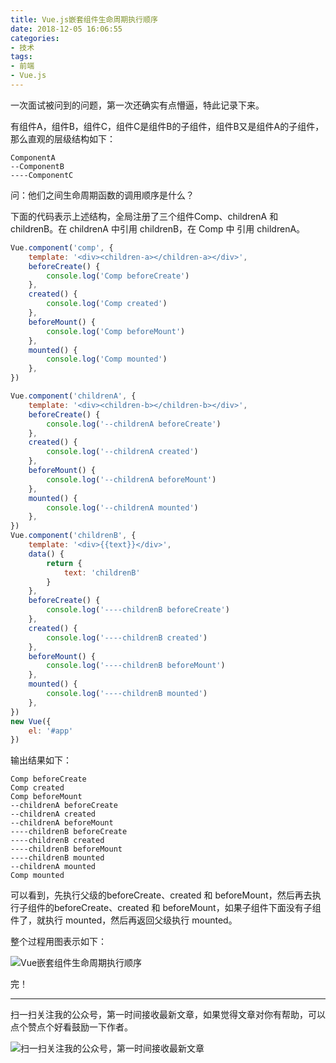 ```yaml
---
title: Vue.js嵌套组件生命周期执行顺序
date: 2018-12-05 16:06:55
categories:
- 技术
tags:
- 前端
- Vue.js
---
```


一次面试被问到的问题，第一次还确实有点懵逼，特此记录下来。
<!-- more -->

有组件A，组件B，组件C，组件C是组件B的子组件，组件B又是组件A的子组件，那么直观的层级结构如下：
```
ComponentA
--ComponentB
----ComponentC
```

问：他们之间生命周期函数的调用顺序是什么？

下面的代码表示上述结构，全局注册了三个组件Comp、childrenA 和 childrenB。在 childrenA 中引用 childrenB，在 Comp 中 引用 childrenA。
```javascript
Vue.component('comp', {
    template: '<div><children-a></children-a></div>',
    beforeCreate() {
        console.log('Comp beforeCreate')
    },
    created() {
        console.log('Comp created')
    },
    beforeMount() {
        console.log('Comp beforeMount')
    },
    mounted() {
        console.log('Comp mounted')
    },
})

Vue.component('childrenA', {
    template: '<div><children-b></children-b></div>',
    beforeCreate() {
        console.log('--childrenA beforeCreate')
    },
    created() {
        console.log('--childrenA created')
    },
    beforeMount() {
        console.log('--childrenA beforeMount')
    },
    mounted() {
        console.log('--childrenA mounted')
    },
})
Vue.component('childrenB', {
    template: '<div>{{text}}</div>',
    data() {
        return {
            text: 'childrenB'
        }
    },
    beforeCreate() {
        console.log('----childrenB beforeCreate')
    },
    created() {
        console.log('----childrenB created')
    },
    beforeMount() {
        console.log('----childrenB beforeMount')
    },
    mounted() {
        console.log('----childrenB mounted')
    },
})
new Vue({
    el: '#app'
})  
```

输出结果如下：
```
Comp beforeCreate
Comp created
Comp beforeMount
--childrenA beforeCreate
--childrenA created
--childrenA beforeMount
----childrenB beforeCreate
----childrenB created
----childrenB beforeMount
----childrenB mounted
--childrenA mounted
Comp mounted
```

可以看到，先执行父级的beforeCreate、created 和 beforeMount，然后再去执行子组件的beforeCreate、created 和 beforeMount，如果子组件下面没有子组件了，就执行 mounted，然后再返回父级执行 mounted。

整个过程用图表示如下：

![Vue嵌套组件生命周期执行顺序](https://i.loli.net/2019/11/06/bNsCSUq4wilyL3r.png)

完！

**************
扫一扫关注我的公众号，第一时间接收最新文章，如果觉得文章对你有帮助，可以点个赞点个好看鼓励一下作者。

![扫一扫关注我的公众号，第一时间接收最新文章](https://i.loli.net/2019/11/06/SdgA4QFiTzMeHyI.jpg)